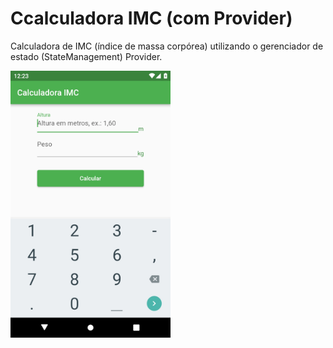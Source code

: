 # Ccalculadora IMC (com Provider)

Calculadora de IMC (índice de massa corpórea) utilizando o gerenciador de estado
(StateManagement) Provider.

<img src="_screenshot.jpg" width="256">
